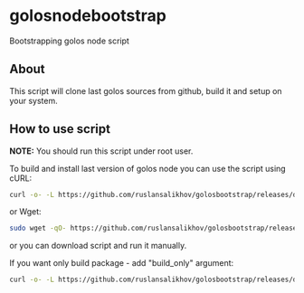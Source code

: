 # golosnodebootstrap
Bootstrapping golos node script

## About

This script will clone last golos sources from github, build it and setup on your system.

## How to use script

**NOTE:** You should run this script under root user.

To build and install last version of golos node you can use the script using cURL:

```sh
curl -o- -L https://github.com/ruslansalikhov/golosbootstrap/releases/download/0.1/golosbootstrap.sh | sudo bash
```

or Wget:

```sh
sudo wget -qO- https://github.com/ruslansalikhov/golosbootstrap/releases/download/0.1/golosbootstrap.sh | sudo bash
```

or you can download script and run it manually.

If you want only build package - add "build_only" argument:

```sh
curl -o- -L https://github.com/ruslansalikhov/golosbootstrap/releases/download/0.1/golosbootstrap.sh | sudo bash -s -- build_only
```

